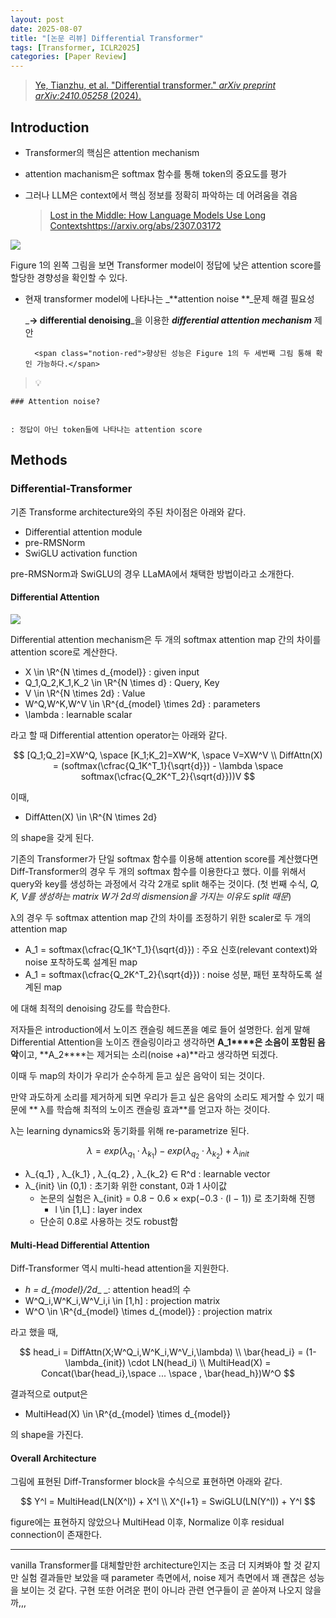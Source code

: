 ```yaml
---
layout: post
date: 2025-08-07
title: "[논문 리뷰] Differential Transformer"
tags: [Transformer, ICLR2025]
categories: [Paper Review]
---
```


> [Ye, Tianzhu, et al. "Differential transformer." ](https://arxiv.org/abs/2410.05258)[_arXiv preprint arXiv:2410.05258_](https://arxiv.org/abs/2410.05258)[ (2024).](https://arxiv.org/abs/2410.05258)



## Introduction

- Transformer의 핵심은 attention mechanism
- attention machanism은 softmax 함수를 통해 token의 중요도를 평가
- 그러나 LLM은 context에서 핵심 정보를 정확히 파악하는 데 어려움을 겪음

	> [Lost in the Middle: How Language Models Use Long Contextshttps://arxiv.org/abs/2307.03172](https://arxiv.org/abs/2307.03172)


![](https://prod-files-secure.s3.us-west-2.amazonaws.com/542b861c-36a8-4051-84e5-8804b6728dba/9083ea56-691a-4752-ae26-47f403431ac8/image.png?X-Amz-Algorithm=AWS4-HMAC-SHA256&X-Amz-Content-Sha256=UNSIGNED-PAYLOAD&X-Amz-Credential=ASIAZI2LB4667ELFWY2S%2F20250923%2Fus-west-2%2Fs3%2Faws4_request&X-Amz-Date=20250923T190059Z&X-Amz-Expires=3600&X-Amz-Security-Token=IQoJb3JpZ2luX2VjEML%2F%2F%2F%2F%2F%2F%2F%2F%2F%2FwEaCXVzLXdlc3QtMiJHMEUCIQDMi4mbXVUQPNU7JfkgQvIt0MEV5FHVPYgxTKKANuLCkwIgTfIatPF5zc7EcNB2E5G6r2hS30NRU0xtfL6VkfUU%2Fewq%2FwMISxAAGgw2Mzc0MjMxODM4MDUiDHquvP7VAP2CcsinUCrcA1JlkuUorDcYSKukaBSj%2B0LGG9GTocUS4t62hZ3ueUitBPynRKgjWaYkOswKt6ovrJ%2FOobwGg3ubiRm3M66zSsB4yAby0IkITt0QscpthefiVv2uY2XmAwWyFcMWp2UUBXVKNzBnmR8PnxdJWCNZJwfRukJW9Jo0XrhZYGCV09Y2LyJTdYo72BY4mn8uKrS2eV5SEZnfezn%2BEf36ANM3s4b7LGJ%2BjL0QXkAiCME8LWk85KKOASOswOSSQMFfLWJTHP8plS1imda3xDXnd5m2X6PBiyQktGsPLIrEadw55Y2n0kUqtAYtT2J3TV3J6TPmXT4wcScQKbDkHHFxHwUadfXDM9mDA6ksBBldRkpL8aMD0MlA0tpaQcgcx1wB%2F6L2W1mKntDukkllD2VfJmnvZTF27184UddpLo9fv2JRkviUtZHFdprmqrrjydN369yt7r41SFHTLPBKK7brphsfKbEX3V2GbcGNBdpatntC7EMmhzzUqUs5NHYIO%2FmUmjJiz7OZ1yQ%2BFwyjQpmXCjrOKc7ajmvTEWx%2BXGCknJLtxB4VaYgFnPfx3YUeTC5LJVPzZdjlqYj9QDyltzNKkH0%2FYRtAYOh6NGBH2Ps4jc4oT%2FyxmY8jAnjtBDIW3sMiMOnDy8YGOqUB%2B6HDG95SsBxrLmpPSk6ZiLl73kJ05PRjiuNg3sQ6JRcucZ7wzfwdv1Nae2jlbvtd8NmV%2BR03jX0IhAi8PyS48tbCRnuFZq5Y4RiYfJoA4NhgFBYlwHpzm7h%2F2EdtjFI0zh%2BaLzvBG0y9S2Kbe%2F3mi5grS5R9%2BpZjUSyFT%2BQRQ4NoZncPdznN3uPHDPGiQQpBYbM9Gewd25W9O%2BVaYyZBlZZSm6T9&X-Amz-Signature=4b4dc6baa2bf2081c6b302f5522fd1dcdcfd511625c3ac9d99156bb4d59d5f2c&X-Amz-SignedHeaders=host&x-amz-checksum-mode=ENABLED&x-id=GetObject)


Figure 1의 왼쪽 그림을 보면 Transformer model이 정답에 낮은 attention score를 할당한 경향성을 확인할 수 있다.

- 현재 transformer model에 나타나는 _**attention noise **_문제 해결 필요성

	_**→ differential denoising**_을 이용한 _**differential attention mechanism**_ 제안


		<span class="notion-red">향상된 성능은 Figure 1의 두 세번째 그림 통해 확인 가능하다.</span>


> 💡 


	### Attention noise?


	: 정답이 아닌 token들에 나타나는 attention score



## Methods



### Differential-Transformer


기존 Transforme architecture와의 주된 차이점은 아래와 같다.

- Differential attention module
- pre-RMSNorm
- SwiGLU activation function

pre-RMSNorm과 SwiGLU의 경우 LLaMA에서 채택한 방법이라고 소개한다.



#### Differential Attention


![](https://prod-files-secure.s3.us-west-2.amazonaws.com/542b861c-36a8-4051-84e5-8804b6728dba/116d70b2-1963-4810-9167-f4c7d8a06e8f/image.png?X-Amz-Algorithm=AWS4-HMAC-SHA256&X-Amz-Content-Sha256=UNSIGNED-PAYLOAD&X-Amz-Credential=ASIAZI2LB4667ELFWY2S%2F20250923%2Fus-west-2%2Fs3%2Faws4_request&X-Amz-Date=20250923T190059Z&X-Amz-Expires=3600&X-Amz-Security-Token=IQoJb3JpZ2luX2VjEML%2F%2F%2F%2F%2F%2F%2F%2F%2F%2FwEaCXVzLXdlc3QtMiJHMEUCIQDMi4mbXVUQPNU7JfkgQvIt0MEV5FHVPYgxTKKANuLCkwIgTfIatPF5zc7EcNB2E5G6r2hS30NRU0xtfL6VkfUU%2Fewq%2FwMISxAAGgw2Mzc0MjMxODM4MDUiDHquvP7VAP2CcsinUCrcA1JlkuUorDcYSKukaBSj%2B0LGG9GTocUS4t62hZ3ueUitBPynRKgjWaYkOswKt6ovrJ%2FOobwGg3ubiRm3M66zSsB4yAby0IkITt0QscpthefiVv2uY2XmAwWyFcMWp2UUBXVKNzBnmR8PnxdJWCNZJwfRukJW9Jo0XrhZYGCV09Y2LyJTdYo72BY4mn8uKrS2eV5SEZnfezn%2BEf36ANM3s4b7LGJ%2BjL0QXkAiCME8LWk85KKOASOswOSSQMFfLWJTHP8plS1imda3xDXnd5m2X6PBiyQktGsPLIrEadw55Y2n0kUqtAYtT2J3TV3J6TPmXT4wcScQKbDkHHFxHwUadfXDM9mDA6ksBBldRkpL8aMD0MlA0tpaQcgcx1wB%2F6L2W1mKntDukkllD2VfJmnvZTF27184UddpLo9fv2JRkviUtZHFdprmqrrjydN369yt7r41SFHTLPBKK7brphsfKbEX3V2GbcGNBdpatntC7EMmhzzUqUs5NHYIO%2FmUmjJiz7OZ1yQ%2BFwyjQpmXCjrOKc7ajmvTEWx%2BXGCknJLtxB4VaYgFnPfx3YUeTC5LJVPzZdjlqYj9QDyltzNKkH0%2FYRtAYOh6NGBH2Ps4jc4oT%2FyxmY8jAnjtBDIW3sMiMOnDy8YGOqUB%2B6HDG95SsBxrLmpPSk6ZiLl73kJ05PRjiuNg3sQ6JRcucZ7wzfwdv1Nae2jlbvtd8NmV%2BR03jX0IhAi8PyS48tbCRnuFZq5Y4RiYfJoA4NhgFBYlwHpzm7h%2F2EdtjFI0zh%2BaLzvBG0y9S2Kbe%2F3mi5grS5R9%2BpZjUSyFT%2BQRQ4NoZncPdznN3uPHDPGiQQpBYbM9Gewd25W9O%2BVaYyZBlZZSm6T9&X-Amz-Signature=966cf3c6e5556644010fddb6c4e283d88065199f5069020a59d98c72e97cd760&X-Amz-SignedHeaders=host&x-amz-checksum-mode=ENABLED&x-id=GetObject)


Differential attention mechanism은 두 개의 softmax attention map 간의 차이를 attention score로 계산한다.

- X \in \R^{N \times d\_{model}} : given input
- Q\_1,Q\_2,K\_1,K\_2 \in \R^{N \times d} : Query, Key
- V \in \R^{N \times 2d} : Value
- W^Q,W^K,W^V \in \R^{d\_{model} \times 2d} : parameters
- \lambda : learnable scalar

라고 할 때 Differential attention operator는 아래와 같다.


$$
[Q_1;Q_2]=XW^Q, \space [K_1;K_2]=XW^K, \space V=XW^V \\
DiffAttn(X) = (softmax(\cfrac{Q_1K^T_1}{\sqrt{d}}) - \lambda \space softmax(\cfrac{Q_2K^T_2}{\sqrt{d}}))V
$$


이때,

- DiffAtten(X) \in \R^{N \times 2d}

의 shape을 갖게 된다.


기존의 Transformer가 단일 softmax 함수를 이용해 attention score를 계산했다면 Diff-Transformer의 경우 두 개의 softmax 함수를 이용한다고 했다. 이를 위해서 query와 key를 생성하는 과정에서 각각 2개로 split 해주는 것이다. <span class="notion-red">(첫 번째 수식, </span><span class="notion-red">_Q, K, V를 생성하는 matrix W가 2d의 dismension을 가지는 이유도 split 때문_</span><span class="notion-red">)</span>


 λ의 경우 두 softmax attention map 간의 차이를 조정하기 위한 scaler로 두 개의 attention map

- A\_1 = softmax(\cfrac{Q\_1K^T\_1}{\sqrt{d}}) : 주요 신호(relevant context)와 noise 포착하도록 설계된 map
- A\_1 = softmax(\cfrac{Q\_2K^T\_2}{\sqrt{d}}) : noise 성분, 패턴 포착하도록 설계된 map 

에 대해 최적의 denoising 강도를 학습한다.


저자들은 introduction에서 노이즈 캔슬링 헤드폰을 예로 들어 설명한다. 쉽게 말해 Differential Attention을 노이즈 캔슬링이라고 생각하면 **A\_1****은 소음이 포함된 음악**이고, **A\_2****는 제거되는 소리(noise +a)**라고 생각하면 되겠다. 


이때 두 map의 차이가 우리가 순수하게 듣고 싶은 음악이 되는 것이다. 


만약 과도하게 소리를 제거하게 되면 우리가 듣고 싶은 음악의 소리도 제거할 수 있기 때문에 ** λ를 학습해 최적의 노이즈 캔슬링 효과**를 얻고자 하는 것이다.


λ는 learning dynamics와 동기화를 위해 re-parametrize 된다.


$$
\lambda = exp(\lambda_{q_1} \cdot \lambda_{k_1}) - exp(\lambda_{q_2} \cdot \lambda_{k_2}) + \lambda_{init}
$$

- λ\_{q\_1} , λ\_{k\_1} , λ\_{q\_2} , λ\_{k\_2} ∈ R^d : learnable vector
- λ\_{init} \in (0,1) : 초기화 위한 constant, 0과 1 사이값
	- 논문의 실험은 λ\_{init} = 0.8 − 0.6 × exp(−0.3 · (l − 1)) 로 초기화해 진행
		- l \in [1,L] : layer index
	- 단순히 0.8로 사용하는 것도 robust함


#### **Multi-Head Differential Attention**


Diff-Transformer 역시 multi-head attention을 지원한다.

- _h = d\_{model}/2d__ _: attention head의 수
- W^Q\_i,W^K\_i,W^V\_i,i \in [1,h] : projection matrix
- W^O \in \R^{d\_{model} \times d\_{model}} : projection matrix

라고 했을 때,


$$
head_i = DiffAttn(X;W^Q_i,W^K_i,W^V_i,\lambda) \\
\bar{head_i} = (1-\lambda_{init}) \cdot LN(head_i) \\
MultiHead(X) = Concat(\bar{head_i},\space ... \space , \bar{head_h})W^O
$$


결과적으로 output은

- MultiHead(X) \in \R^{d\_{model} \times d\_{model}}

의 shape을 가진다.



#### Overall Architecture


그림에 표현된 Diff-Transformer block을 수식으로 표현하면 아래와 같다.


$$
Y^l = MultiHead(LN(X^l)) + X^l \\
X^{l+1} = SwiGLU(LN(Y^l)) + Y^l
$$


figure에는 표현하지 않았으나 MultiHead 이후, Normalize 이후 residual connection이 존재한다.


---


vanilla Transformer를 대체할만한 architecture인지는 조금 더 지켜봐야 할 것 같지만 실험 결과들만 보았을 때 parameter 측면에서, noise 제거 측면에서 꽤 괜찮은 성능을 보이는 것 같다. 구현 또한 어려운 편이 아니라 관련 연구들이 곧 쏟아져 나오지 않을까,,,

